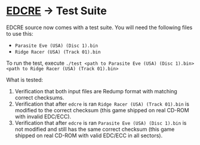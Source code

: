 # [EDCRE](readme.md) -> Test Suite

EDCRE source now comes with a test suite. You will need the following files to use this:

* `Parasite Eve (USA) (Disc 1).bin`
* `Ridge Racer (USA) (Track 01).bin`

To run the test, execute `./test <path to Parasite Eve (USA) (Disc 1).bin> <path to Ridge Racer (USA) (Track 01).bin>`

What is tested:

1) Verification that both input files are Redump format with matching correct checksums.
2) Verification that after `edcre` is ran `Ridge Racer (USA) (Track 01).bin` is modified to the correct checksum (this game shipped on real CD-ROM with invalid EDC/ECC).
3) Verification that after `edcre` is ran `Parasite Eve (USA) (Disc 1).bin` is not modified and still has the same correct checksum (this game shipped on real CD-ROM with valid EDC/ECC in all sectors).